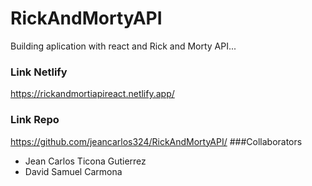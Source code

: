 # RickAndMortyAPI
Building aplication with react and Rick and Morty API...
### Link Netlify
https://rickandmortiapireact.netlify.app/
### Link Repo
https://github.com/jeancarlos324/RickAndMortyAPI/
###Collaborators
- Jean Carlos Ticona Gutierrez
- David Samuel Carmona
 
